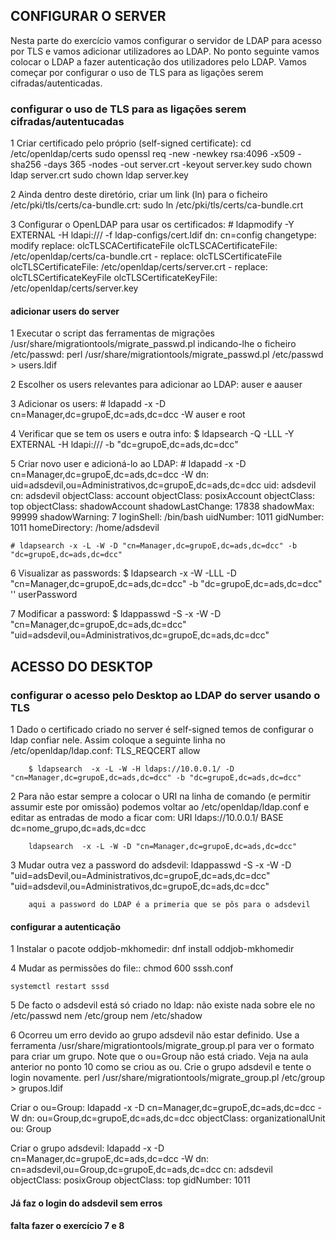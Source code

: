 ## CONFIGURAR O SERVER
Nesta parte do exercício vamos configurar o servidor de LDAP para acesso por TLS e vamos adicionar utilizadores ao LDAP. No ponto seguinte vamos colocar o LDAP a fazer autenticação dos utilizadores pelo LDAP.
Vamos começar por configurar o uso de TLS para as ligações serem cifradas/autenticadas.

### configurar o uso de TLS para as ligações serem cifradas/autentucadas
1
Criar certificado pelo próprio (self-signed certificate):
	cd /etc/openldap/certs
	sudo openssl req -new -newkey rsa:4096 -x509 -sha256 -days 365 -nodes -out server.crt -keyout server.key
	sudo chown ldap server.crt
	sudo chown ldap server.key

2
Ainda dentro deste diretório, criar um link (ln) para o ficheiro /etc/pki/tls/certs/ca-bundle.crt:
	sudo ln /etc/pki/tls/certs/ca-bundle.crt

3
Configurar o OpenLDAP para usar os certificados:
	# ldapmodify -Y EXTERNAL -H ldapi:/// -f ldap-configs/cert.ldif
		dn: cn=config
		changetype: modify
		replace: olcTLSCACertificateFile
		olcTLSCACertificateFile: /etc/openldap/certs/ca-bundle.crt
		-
		replace: olcTLSCertificateFile
		olcTLSCertificateFile: /etc/openldap/certs/server.crt
		-
		replace: olcTLSCertificateKeyFile
		olcTLSCertificateKeyFile: /etc/openldap/certs/server.key


#### adicionar users do server
1
Executar o script das ferramentas de migrações /usr/share/migrationtools/migrate_passwd.pl indicando-lhe o ficheiro /etc/passwd:
	perl /usr/share/migrationtools/migrate_passwd.pl /etc/passwd > users.ldif

2
Escolher os users relevantes para adicionar ao LDAP: auser e aauser

3
Adicionar os users:
	# ldapadd -x -D cn=Manager,dc=grupoE,dc=ads,dc=dcc -W 
		auser e root

4
Verificar que se tem os users e outra info:
	$ ldapsearch -Q -LLL -Y EXTERNAL -H ldapi:/// -b "dc=grupoE,dc=ads,dc=dcc"

5
Criar novo user e adicioná-lo ao LDAP:
	# ldapadd -x -D cn=Manager,dc=grupoE,dc=ads,dc=dcc -W
		dn: uid=adsdevil,ou=Administrativos,dc=grupoE,dc=ads,dc=dcc
		uid: adsdevil
		cn: adsdevil
		objectClass: account
		objectClass: posixAccount
		objectClass: top
		objectClass: shadowAccount
		shadowLastChange: 17838
		shadowMax: 99999
		shadowWarning: 7
		loginShell: /bin/bash
		uidNumber: 1011
		gidNumber: 1011
		homeDirectory: /home/adsdevil
	
	# ldapsearch -x -L -W -D "cn=Manager,dc=grupoE,dc=ads,dc=dcc" -b "dc=grupoE,dc=ads,dc=dcc"

6
Visualizar as passwords:
	$ ldapsearch -x -W -LLL  -D "cn=Manager,dc=grupoE,dc=ads,dc=dcc" -b "dc=grupoE,dc=ads,dc=dcc" '' userPassword

7
Modificar a password:
	$ ldappasswd  -S -x -W -D "cn=Manager,dc=grupoE,dc=ads,dc=dcc" "uid=adsdevil,ou=Administrativos,dc=grupoE,dc=ads,dc=dcc"



## ACESSO DO DESKTOP

### configurar o acesso pelo Desktop ao LDAP do server usando o TLS
1
Dado o certificado criado no server é self-signed temos de configurar o ldap confiar nele. Assim coloque a seguinte linha no /etc/openldap/ldap.conf:
	TLS_REQCERT     allow
		
		$ ldapsearch  -x -L -W -H ldaps://10.0.0.1/ -D "cn=Manager,dc=grupoE,dc=ads,dc=dcc" -b "dc=grupoE,dc=ads,dc=dcc"

2
Para não estar sempre a colocar o URI na linha de comando (e permitir assumir este por omissão) podemos voltar ao /etc/openldap/ldap.conf e editar as entradas de modo a ficar com:
	URI ldaps://10.0.0.1/
	BASE dc=nome_grupo,dc=ads,dc=dcc
	
		ldapsearch  -x -L -W -D "cn=Manager,dc=grupoE,dc=ads,dc=dcc"

3
Mudar outra vez a password do adsdevil:
	ldappasswd  -S -x -W -D "uid=adsDevil,ou=Administrativos,dc=grupoE,dc=ads,dc=dcc" "uid=adsdevil,ou=Administrativos,dc=grupoE,dc=ads,dc=dcc"

		aqui a password do LDAP é a primeria que se pôs para o adsdevil


#### configurar a autenticação
1
Instalar o pacote oddjob-mkhomedir:
	dnf install oddjob-mkhomedir

4
Mudar as permissões do file::
	chmod 600 sssh.conf

	systemctl restart sssd

5
De facto o adsdevil está só criado no ldap: não existe nada sobre ele no /etc/passwd nem /etc/group nem /etc/shadow

6
Ocorreu um erro devido ao grupo adsdevil não estar definido. Use a ferramenta /usr/share/migrationtools/migrate_group.pl para ver o formato para criar um grupo. Note que o ou=Group não está criado. Veja na aula anterior no ponto 10 como se criou as ou. Crie o grupo adsdevil e tente o login novamente.
	perl /usr/share/migrationtools/migrate_group.pl /etc/group > grupos.ldif
	
Criar o ou=Group:
	ldapadd -x -D cn=Manager,dc=grupoE,dc=ads,dc=dcc -W
		dn: ou=Group,dc=grupoE,dc=ads,dc=dcc
		objectClass: organizationalUnit
		ou: Group
	
Criar o grupo adsdevil:
	ldapadd -x -D cn=Manager,dc=grupoE,dc=ads,dc=dcc -W
		dn: cn=adsdevil,ou=Group,dc=grupoE,dc=ads,dc=dcc
		cn: adsdevil
		objectClass: posixGroup
		objectClass: top
		gidNumber: 1011

#### Já faz o login do adsdevil sem erros

#### falta fazer o exercício 7 e 8

